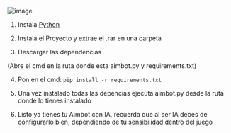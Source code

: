 ![image](https://github.com/user-attachments/assets/075736e6-0314-4154-a907-efce231db19c)

1. Instala [Python](https://www.python.org/ftp/python/3.11.0/python-3.11.0-amd64.exe)

2. Instala el Proyecto y extrae el .rar en una carpeta

3. Descargar las dependencias

(Abre el cmd en la ruta donde esta aimbot.py y requirements.txt)

4. Pon en el cmd: ```pip install -r requirements.txt```

5. Una vez instalado todas las depencias ejecuta aimbot.py desde la ruta donde lo tienes instalado

6. Listo ya tienes tu Aimbot con IA, recuerda que al ser IA debes de configurarlo bien, dependiendo de tu sensibilidad dentro del juego
   
